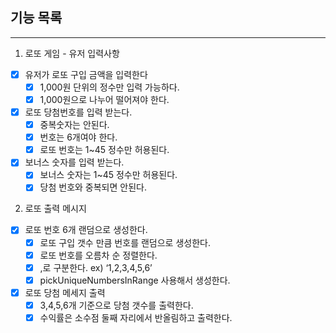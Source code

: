 ## 기능 목록

---

1. 로또 게임 - 유저 입력사항

- [x] 유저가 로또 구입 금액을 입력한다
  - [x] 1,000원 단위의 정수만 입력 가능하다.
  - [x] 1,000원으로 나누어 떨어져야 한다.
- [x] 로또 당첨번호를 입력 받는다.
  - [x] 중복숫자는 안된다.
  - [x] 번호는 6개여야 한다.
  - [x] 로또 번호는 1~45 정수만 허용된다.
- [x] 보너스 숫자를 입력 받는다.
  - [x] 보너스 숫자는 1~45 정수만 허용된다.
  - [x] 당첨 번호와 중복되면 안된다.

2. 로또 출력 메시지

- [x] 로또 번호 6개 랜덤으로 생성한다.
  - [x] 로또 구입 갯수 만큼 번호를 랜덤으로 생성한다.
  - [x] 로또 번호를 오름차 순 정렬한다.
  - [x] ,로 구분한다. ex) ‘1,2,3,4,5,6’
  - [x] pickUniqueNumbersInRange 사용해서 생성한다.
- [x] 로또 당첨 메세지 출력
  - [x] 3,4,5,6개 기준으로 당첨 갯수를 출력한다.
  - [x] 수익률은 소수점 둘째 자리에서 반올림하고 출력한다.
